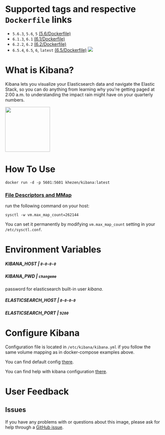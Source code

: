 # Supported tags and respective `Dockerfile` links

* `5.6.3`, `5.6`, `5` [(5.6/Dockerfile)](https://github.com/Khezen/docker-kibana/blob/5.6/Dockerfile)
* `6.1.3`, `6.1` [(6.1/Dockerfile)](https://github.com/Khezen/docker-kibana/blob/6.1/Dockerfile)
* `6.2.2`, `6.2` [(6.2/Dockerfile)](https://github.com/Khezen/docker-kibana/blob/6.2/Dockerfile)
* `6.5.4`, `6.5`, `6`, `latest` [(6.5/Dockerfile)](https://github.com/Khezen/docker-kibana/blob/6.5/Dockerfile) [![](https://images.microbadger.com/badges/image/khezen/kibana.svg)](https://hub.docker.com/r/khezen/kibana/)
# What is Kibana?
Kibana lets you visualize your Elasticsearch data and navigate the Elastic Stack, so you can do anything from learning why you're getting paged at 2:00 a.m. to understanding the impact rain might have on your quarterly numbers.

[<img src="https://static-www.elastic.co/fr/assets/blt282ae2420e32fc38/icon-kibana-bb.svg?q=802" width="144" height="144">](https://www.elastic.co/fr/products/kibana)

# How To Use

```
docker run -d -p 5601:5601 khezen/kibana:latest   
```

### [File Descriptors and MMap](https://www.elastic.co/guide/en/elasticsearch/guide/current/_file_descriptors_and_mmap.html)

run the following command on your host:
```
sysctl -w vm.max_map_count=262144
```
You can set it permanently by modifying `vm.max_map_count` setting in your `/etc/sysctl.conf`.
# Environment Variables

##### KIBANA_HOST | `0-0-0-0`
##### KIBANA_PWD | `changeme`
password for elasticsearch built-in user *kibana*.

##### ELASTICSEARCH_HOST | `0-0-0-0`
##### ELASTICSEARCH_PORT | `9200`

# Configure Kibana

Configuration file is located in `/etc/kibana/kibana.yml` if you follow the same volume mapping as in docker-compose examples above.

You can find default config [there](https://github.com/khezen/docker-kibana/blob/master/config/kibana.yml).

You can find help with kibana configuration [there](https://www.elastic.co/guide/en/kibana/current/settings.html).

# User Feedback
## Issues
If you have any problems with or questions about this image, please ask for help through a [GitHub issue](https://github.com/Khezen/docker-kibana/issues).
